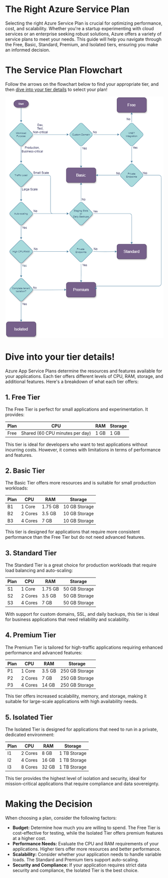 # The Right Azure Service Plan

Selecting the right Azure Service Plan is crucial for optimizing performance, cost, and scalability. Whether you're a startup experimenting with cloud services or an enterprise seeking robust solutions, Azure offers a variety of service plans to meet your needs. This guide will help you navigate through the Free, Basic, Standard, Premium, and Isolated tiers, ensuring you make an informed decision.

# The Service Plan Flowchart

Follow the arrows on the flowchart below to find your appropriate tier, and then [dive into your tier details](#dive-into-your-tier-details) to select your plan!

![Azure Service Plan Image](./media/100640-inline.png)

# Dive into your tier details!

Azure App Service Plans determine the resources and features available for your applications. Each tier offers different levels of CPU, RAM, storage, and additional features. Here's a breakdown of what each tier offers:

## 1. Free Tier

The Free Tier is perfect for small applications and experimentation. It provides:

| Plan | CPU                              | RAM  | Storage |
|------|----------------------------------|------|-------- |
| Free | Shared (60 CPU minutes per day)  | 1 GB | 1 GB    |

This tier is ideal for developers who want to test applications without incurring costs. However, it comes with limitations in terms of performance and features.

## 2. Basic Tier

The Basic Tier offers more resources and is suitable for small production workloads:

| Plan | CPU     | RAM    | Storage        |
|------|---------|--------|----------------|
| B1   | 1 Core  | 1.75 GB| 10 GB Storage  |
| B2   | 2 Cores | 3.5 GB | 10 GB Storage  | 
| B3   | 4 Cores | 7 GB   | 10 GB Storage  |

This tier is designed for applications that require more consistent performance than the Free Tier but do not need advanced features.

## 3. Standard Tier

The Standard Tier is a great choice for production workloads that require load balancing and auto-scaling:

| Plan | CPU     | RAM    | Storage        | 
|------|---------|--------|----------------|
| S1   | 1 Core  | 1.75 GB| 50 GB Storage  | 
| S2   | 2 Cores | 3.5 GB | 50 GB Storage  |
| S3   | 4 Cores | 7 GB   | 50 GB Storage  | 


With support for custom domains, SSL, and daily backups, this tier is ideal for business applications that need reliability and scalability.

## 4. Premium Tier

The Premium Tier is tailored for high-traffic applications requiring enhanced performance and advanced features:

| Plan | CPU     | RAM    | Storage         | 
|------|---------|--------|-----------------|
| P1   | 1 Core  | 3.5 GB | 250 GB Storage  |
| P2   | 2 Cores | 7 GB   | 250 GB Storage  |
| P3   | 4 Cores | 14 GB  | 250 GB Storage  |

This tier offers increased scalability, memory, and storage, making it suitable for large-scale applications with high availability needs.

## 5. Isolated Tier

The Isolated Tier is designed for applications that need to run in a private, dedicated environment:

| Plan | CPU     | RAM    | Storage        |
|------|---------|--------|----------------|
| I1   | 2 Cores | 8 GB   | 1 TB Storage   | 
| I2   | 4 Cores | 16 GB  | 1 TB Storage   | 
| I3   | 8 Cores | 32 GB  | 1 TB Storage   |

This tier provides the highest level of isolation and security, ideal for mission-critical applications that require compliance and data sovereignty.

# Making the Decision

When choosing a plan, consider the following factors:

- **Budget:** Determine how much you are willing to spend. The Free Tier is cost-effective for testing, while the Isolated Tier offers premium features at a higher cost.
- **Performance Needs:** Evaluate the CPU and RAM requirements of your applications. Higher tiers offer more resources and better performance.
- **Scalability:** Consider whether your application needs to handle variable loads. The Standard and Premium tiers support auto-scaling.
- **Security and Compliance:** If your application requires strict data security and compliance, the Isolated Tier is the best choice.

